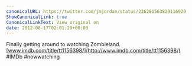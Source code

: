 ```yaml
---
canonicalURL: https://twitter.com/jmjordan/status/236281563829116929
ShowCanonicalLink: true
CanonicalLinkText: View original on
date: 2012-08-17T02:01:29+00:00
---
```

Finally getting around to watching Zombieland. [www.imdb.com/title/tt1156398/](http://www.imdb.com/title/tt1156398/) #IMDb #nowwatching